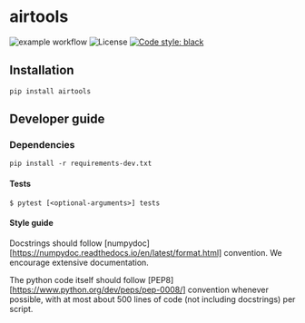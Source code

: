 # airtools
![example workflow](https://github.com/project-bluebird/airtools/actions/workflows/unit-tests.yml/badge.svg)
![License](https://img.shields.io/github/license/project-bluebird/airtools)
[![Code style: black](https://img.shields.io/badge/code%20style-black-000000.svg)](https://github.com/psf/black)

## Installation

```{bash}
pip install airtools
```

## Developer guide

### Dependencies

```{bash}
pip install -r requirements-dev.txt
```

#### Tests

```{bash}
$ pytest [<optional-arguments>] tests
```

#### Style guide

Docstrings should follow [numpydoc][https://numpydoc.readthedocs.io/en/latest/format.html] convention.
We encourage extensive documentation.

The python code itself should follow [PEP8][https://www.python.org/dev/peps/pep-0008/] convention whenever possible, with at most about 500 lines of code (not including docstrings) per script.
